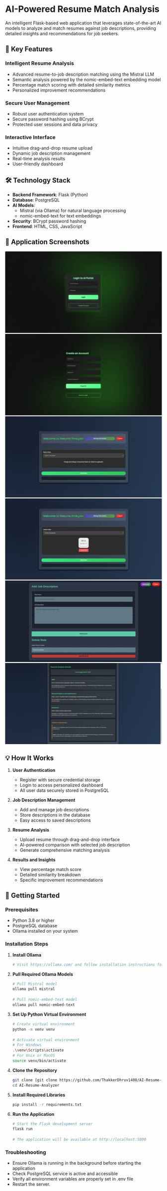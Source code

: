 # AI-Powered Resume Match Analysis

An intelligent Flask-based web application that leverages state-of-the-art AI models to analyze and match resumes against job descriptions, providing detailed insights and recommendations for job seekers.

## 🌟 Key Features

### Intelligent Resume Analysis
- Advanced resume-to-job description matching using the Mistral LLM
- Semantic analysis powered by the nomic-embed-text embedding model
- Percentage match scoring with detailed similarity metrics
- Personalized improvement recommendations

### Secure User Management
- Robust user authentication system
- Secure password hashing using BCrypt
- Protected user sessions and data privacy

### Interactive Interface
- Intuitive drag-and-drop resume upload
- Dynamic job description management
- Real-time analysis results
- User-friendly dashboard

## 🛠️ Technology Stack

- **Backend Framework**: Flask (Python)
- **Database**: PostgreSQL
- **AI Models**: 
  - Mistral (via Ollama) for natural language processing
  - nomic-embed-text for text embeddings
- **Security**: BCrypt password hashing
- **Frontend**: HTML, CSS, JavaScript

## 📸 Application Screenshots

![Login page](./ScreenShots/login.png)
![Register page](./ScreenShots/register.png)
![Dashboard page](./ScreenShots/dashboard.png)
![Dashboard_process](./ScreenShots/dashboard_process.png)
![Manage Role and job Description](./ScreenShots/manage%20description.png)
![Response Format](./ScreenShots/result.png)


## 💡 How It Works

1. **User Authentication**
   - Register with secure credential storage
   - Login to access personalized dashboard
   - All user data securely stored in PostgreSQL

2. **Job Description Management**
   - Add and manage job descriptions
   - Store descriptions in the database
   - Easy access to saved descriptions

3. **Resume Analysis**
   - Upload resume through drag-and-drop interface
   - AI-powered comparison with selected job description
   - Generate comprehensive matching analysis

4. **Results and Insights**
   - View percentage match score
   - Detailed similarity breakdown
   - Specific improvement recommendations


## 🚀 Getting Started

### Prerequisites

- Python 3.8 or higher
- PostgreSQL database
- Ollama installed on your system

### Installation Steps

1. **Install Ollama**
   ```bash
   # Visit https://ollama.com/ and follow installation instructions for your OS
   ```

2. **Pull Required Ollama Models**
   ```bash
   # Pull Mistral model
   ollama pull mistral

   # Pull nomic-embed-text model
   ollama pull nomic-embed-text
   ```

3. **Set Up Python Virtual Environment**
   ```bash
   # Create virtual environment
   python -m venv venv

   # Activate virtual environment
   # For Windows
   .\venv\Scripts\activate
   # For Unix or MacOS
   source venv/bin/activate
   ```

4. **Clone the Repository**
   ```bash
   git clone [git clone https://github.com/ThakkerDhruv1408/AI-Resume-Analyzer.git]
   cd AI-Resume-Analyzer
   ```

5. **Install Required Libraries**
   ```bash
   pip install -r requirements.txt
   ```


6. **Run the Application**
   ```bash
   # Start the Flask development server
   flask run

   # The application will be available at http://localhost:5000
   ```

### Troubleshooting

- Ensure Ollama is running in the background before starting the application
- Check PostgreSQL service is active and accessible
- Verify all environment variables are properly set in .env file
- Restart the server.